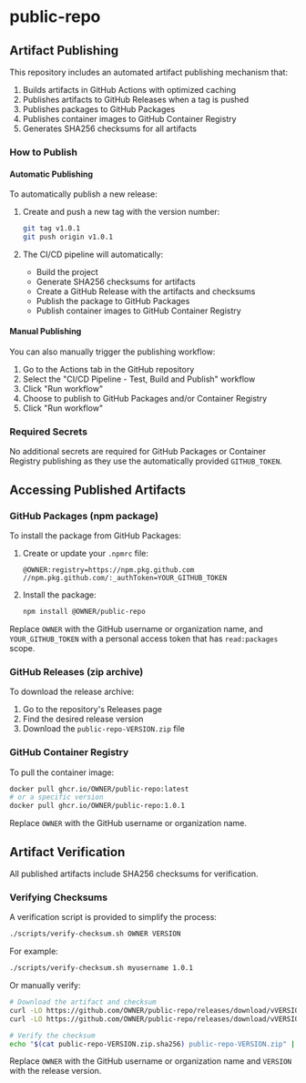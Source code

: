 # public-repo

## Artifact Publishing

This repository includes an automated artifact publishing mechanism that:

1. Builds artifacts in GitHub Actions with optimized caching
2. Publishes artifacts to GitHub Releases when a tag is pushed
3. Publishes packages to GitHub Packages
4. Publishes container images to GitHub Container Registry
5. Generates SHA256 checksums for all artifacts

### How to Publish

#### Automatic Publishing

To automatically publish a new release:

1. Create and push a new tag with the version number:
   ```bash
   git tag v1.0.1
   git push origin v1.0.1
   ```

2. The CI/CD pipeline will automatically:
   - Build the project
   - Generate SHA256 checksums for artifacts
   - Create a GitHub Release with the artifacts and checksums
   - Publish the package to GitHub Packages
   - Publish container images to GitHub Container Registry

#### Manual Publishing

You can also manually trigger the publishing workflow:

1. Go to the Actions tab in the GitHub repository
2. Select the "CI/CD Pipeline - Test, Build and Publish" workflow
3. Click "Run workflow"
4. Choose to publish to GitHub Packages and/or Container Registry
5. Click "Run workflow"

### Required Secrets

No additional secrets are required for GitHub Packages or Container Registry publishing as they use the automatically provided `GITHUB_TOKEN`.

## Accessing Published Artifacts

### GitHub Packages (npm package)

To install the package from GitHub Packages:

1. Create or update your `.npmrc` file:
   ```
   @OWNER:registry=https://npm.pkg.github.com
   //npm.pkg.github.com/:_authToken=YOUR_GITHUB_TOKEN
   ```

2. Install the package:
   ```bash
   npm install @OWNER/public-repo
   ```

Replace `OWNER` with the GitHub username or organization name, and `YOUR_GITHUB_TOKEN` with a personal access token that has `read:packages` scope.

### GitHub Releases (zip archive)

To download the release archive:

1. Go to the repository's Releases page
2. Find the desired release version
3. Download the `public-repo-VERSION.zip` file

### GitHub Container Registry

To pull the container image:

```bash
docker pull ghcr.io/OWNER/public-repo:latest
# or a specific version
docker pull ghcr.io/OWNER/public-repo:1.0.1
```

Replace `OWNER` with the GitHub username or organization name.

## Artifact Verification

All published artifacts include SHA256 checksums for verification.

### Verifying Checksums

A verification script is provided to simplify the process:

```bash
./scripts/verify-checksum.sh OWNER VERSION
```

For example:
```bash
./scripts/verify-checksum.sh myusername 1.0.1
```

Or manually verify:

```bash
# Download the artifact and checksum
curl -LO https://github.com/OWNER/public-repo/releases/download/vVERSION/public-repo-VERSION.zip
curl -LO https://github.com/OWNER/public-repo/releases/download/vVERSION/public-repo-VERSION.zip.sha256

# Verify the checksum
echo "$(cat public-repo-VERSION.zip.sha256) public-repo-VERSION.zip" | sha256sum --check
```

Replace `OWNER` with the GitHub username or organization name and `VERSION` with the release version.


